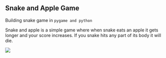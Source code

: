 ## Snake and Apple Game
Building snake game in `pygame and python`

Snake and apple is a simple game where when snake eats an apple it gets longer and your score increases. If you snake hits any part of its body it will die.

![](game_preview.gif)



